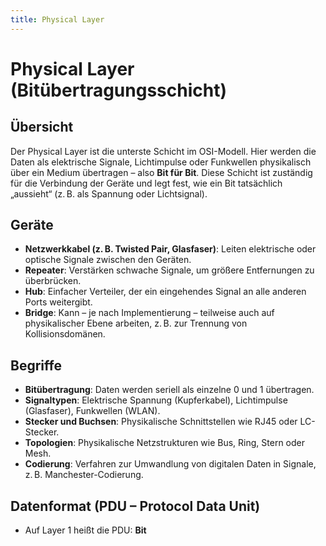 ```yaml
---
title: Physical Layer
---
```


# Physical Layer (Bitübertragungsschicht)

## Übersicht

Der Physical Layer ist die unterste Schicht im OSI-Modell. Hier werden die Daten als elektrische Signale, Lichtimpulse oder Funkwellen physikalisch über ein Medium übertragen – also **Bit für Bit**. Diese Schicht ist zuständig für die Verbindung der Geräte und legt fest, wie ein Bit tatsächlich „aussieht“ (z. B. als Spannung oder Lichtsignal).

## Geräte

- **Netzwerkkabel (z. B. Twisted Pair, Glasfaser)**: Leiten elektrische oder optische Signale zwischen den Geräten.
- **Repeater**: Verstärken schwache Signale, um größere Entfernungen zu überbrücken.
- **Hub**: Einfacher Verteiler, der ein eingehendes Signal an alle anderen Ports weitergibt.
- **Bridge**: Kann – je nach Implementierung – teilweise auch auf physikalischer Ebene arbeiten, z. B. zur Trennung von Kollisionsdomänen.

## Begriffe

- **Bitübertragung**: Daten werden seriell als einzelne 0 und 1 übertragen.
- **Signaltypen**: Elektrische Spannung (Kupferkabel), Lichtimpulse (Glasfaser), Funkwellen (WLAN).
- **Stecker und Buchsen**: Physikalische Schnittstellen wie RJ45 oder LC-Stecker.
- **Topologien**: Physikalische Netzstrukturen wie Bus, Ring, Stern oder Mesh.
- **Codierung**: Verfahren zur Umwandlung von digitalen Daten in Signale, z. B. Manchester-Codierung.

## Datenformat (PDU – Protocol Data Unit)

- Auf Layer 1 heißt die PDU: **Bit**
